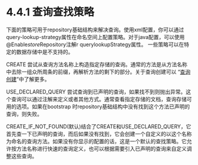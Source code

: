 # 4.4.1 查询查找策略

下面的策略可用于repository基础结构来解决查询。使用xml配置，你可以通过query-lookup-strategy属性在命名空间上配置策略。对于java配置，可以使用@Enable${store}$Repository注解r querylookupStrategy属性。 一些策略可以在特定的数据存储中是不支持的。

CREATE 尝试从查询方法名称上构造指定存储的查询。通常的方法是从方法名称中去除一组众所周条的前缀，再解析方法的剩下的部分。关于查询创建可以 “[查询创建](https://docs.spring.io/spring-data/jpa/docs/2.2.1.RELEASE/reference/html/#repositories.query-methods.query-creation)”中了解更多。

USE\_DECLARED\_QUERY 尝试查询到已声明的查询，如果找不到则抛出异常。这个查询可以通过注解来定义或者其他方式。通常查看指定存储的文档，查询存储可用的选项。如果在bootstrap 时repository基础结构中没有找到这个方法已声明的查询，则失败。

CREATE\_IF\_NOT\_FOUND\(默认\)结合了CREATE和USE\_DECLARED\_QUERY，它首先查一下已声明的查询，而后如果没有找到，它会创建一个自定义的以这个名称为命名的查询方法。如果没有你显示的配置的话，这是一个默认的查找策略。它允许按方法名称进行快速的查询定义，也可以根据需要引入已声明的查询来自定义调整这些查询。

